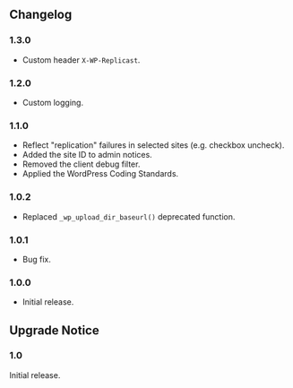 ## Changelog ##

### 1.3.0 ###
* Custom header `X-WP-Replicast`.

### 1.2.0 ###
* Custom logging.

### 1.1.0 ###
* Reflect "replication" failures in selected sites (e.g. checkbox uncheck).
* Added the site ID to admin notices.
* Removed the client debug filter.
* Applied the WordPress Coding Standards.

### 1.0.2 ###
* Replaced `_wp_upload_dir_baseurl()` deprecated function. 

### 1.0.1 ###
* Bug fix. 

### 1.0.0 ###
* Initial release.  

## Upgrade Notice ##

### 1.0 ###
Initial release.  
